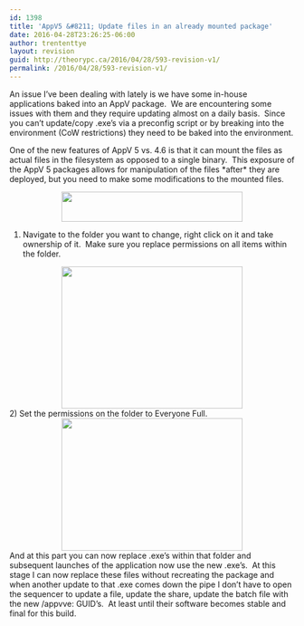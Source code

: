 ```yaml
---
id: 1398
title: 'AppV5 &#8211; Update files in an already mounted package'
date: 2016-04-28T23:26:25-06:00
author: trententtye
layout: revision
guid: http://theorypc.ca/2016/04/28/593-revision-v1/
permalink: /2016/04/28/593-revision-v1/
---
```

An issue I&#8217;ve been dealing with lately is we have some in-house applications baked into an AppV package. &nbsp;We are encountering some issues with them and they require updating almost on a daily basis. &nbsp;Since you can&#8217;t update/copy .exe&#8217;s via a preconfig script or by breaking into the environment (CoW restrictions) they need to be baked into the environment.

One of the new features of AppV 5 vs. 4.6 is that it can mount the files as actual files in the filesystem as opposed to a single binary. &nbsp;This exposure of the AppV 5 packages allows for manipulation of the files \*after\* they are deployed, but you need to make some modifications to the mounted files.



<div style="clear: both; text-align: center;">
  <a href="http://1.bp.blogspot.com/-qmF1rBFSU2E/VAi0kSZFTZI/AAAAAAAAAiE/_0X3xQUk8eM/s1600/1.png" style="margin-left: 1em; margin-right: 1em;"><img border="0" src="http://1.bp.blogspot.com/-qmF1rBFSU2E/VAi0kSZFTZI/AAAAAAAAAiE/_0X3xQUk8eM/s1600/1.png" height="53" width="320" /></a>
</div>

<div style="clear: both; text-align: center;">
</div>

1) Navigate to the folder you want to change, right click on it and take ownership of it. &nbsp;Make sure you replace permissions on all items within the folder.

<div>
</div>

<div style="clear: both; text-align: center;">
  <a href="http://4.bp.blogspot.com/-mVtUHqIXWY8/VAi0kWGgIxI/AAAAAAAAAiQ/G0-xEjaAF3I/s1600/2.png" style="margin-left: 1em; margin-right: 1em;"><img border="0" src="http://4.bp.blogspot.com/-mVtUHqIXWY8/VAi0kWGgIxI/AAAAAAAAAiQ/G0-xEjaAF3I/s1600/2.png" height="251" width="320" /></a>
</div>

<div>
  <div>
  </div>
  
  <div>
    2) Set the permissions on the folder to Everyone Full.
  </div>
</div>

<div>
</div>

<div style="clear: both; text-align: center;">
  <a href="http://4.bp.blogspot.com/-jUb5rnNCza4/VAi0kfu276I/AAAAAAAAAiI/qilgIwNEkhc/s1600/3.png" style="margin-left: 1em; margin-right: 1em;"><img border="0" src="http://4.bp.blogspot.com/-jUb5rnNCza4/VAi0kfu276I/AAAAAAAAAiI/qilgIwNEkhc/s1600/3.png" height="234" width="320" /></a>
</div>

<div>
</div>

<div>
  And at this part you can now replace .exe&#8217;s within that folder and subsequent launches of the application now use the new .exe&#8217;s. &nbsp;At this stage I can now replace these files without recreating the package and when another update to that .exe comes down the pipe I don&#8217;t have to open the sequencer to update a file, update the share, update the batch file with the new /appvve: GUID&#8217;s. &nbsp;At least until their software becomes stable and final for this build.
</div>

<div>
</div>

<div>
</div>

<!-- AddThis Advanced Settings generic via filter on the_content -->

<!-- AddThis Share Buttons generic via filter on the_content -->